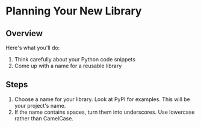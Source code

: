 # Planning Your New Library


## Overview

Here's what you'll do:

1. Think carefully about your Python code snippets
2. Come up with a name for a reusable library

## Steps

1. Choose a name for your library. Look at PyPI for examples. This will be your project's name.
2. If the name contains spaces, turn them into underscores. Use lowercase rather than CamelCase.
